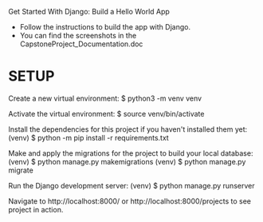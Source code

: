 Get Started With Django: Build a Hello World App
* Follow the instructions to build the app with Django.
* You can find the screenshots in the CapstoneProject_Documentation.doc

SETUP
=====
Create a new virtual environment:
$ python3 -m venv venv

Activate the virtual environment:
$ source venv/bin/activate

Install the dependencies for this project if you haven't installed them yet:
(venv) $ python -m pip install -r requirements.txt

Make and apply the migrations for the project to build your local database:
(venv) $ python manage.py makemigrations
(venv) $ python manage.py migrate

Run the Django development server:
(venv) $ python manage.py runserver

Navigate to http://localhost:8000/ or http://localhost:8000/projects to see project in action.
